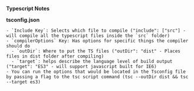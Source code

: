**Typescript Notes**

  **tsconfig.json**

    - `Include Key`: Selects which file to compile ("include": ["src"] - will compile all the typescript files inside the `src` folder)
    - `compilerOptions` Key: Has options for specific things the compiler should do
      - `outDir`: Where to put the TS files ("outDir": "dist" - Places files in dist folder after compiling)
      - `target`: helps describe the language level of build output ("target": "ES3" - will support javascript built for IE6)
    - You can run the options that would be located in the Tsconfig file by passing a flag to the tsc script command (tsc --outDir dist && tsc --target es3)
